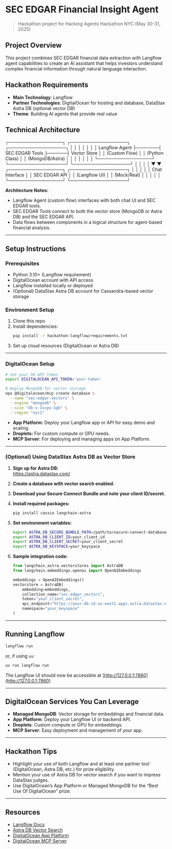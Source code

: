 # SEC EDGAR Financial Insight Agent

> Hackathon project for Hacking Agents Hackathon NYC (May 30-31, 2025)

## Project Overview

This project combines SEC EDGAR financial data extraction with Langflow agent capabilities to create an AI assistant that helps investors understand complex financial information through natural language interaction.

## Hackathon Requirements

- **Main Technology**: Langflow
- **Partner Technologies**: DigitalOcean for hosting and database, DataStax Astra DB (optional vector DB)
- **Theme**: Building AI agents that provide real value

## Technical Architecture

┌─────────────────┐       ┌──────────────────┐      ┌──────────────────┐
│                 │       │                  │      │                  │
│  Langflow Agent ├───────┤  SEC EDGAR Tools ├──────┤  Vector Store    │
│  (Custom Flow)  │       │  (Python Class)  │      │  (MongoDB/Astra) │
│                 │       │                  │      │                  │
└─────────────────┘       └──────────────────┘      └──────────────────┘
        │                          │
        │                          │
        ▼                          ▼
┌─────────────────┐       ┌──────────────────┐
│                 │       │                  │
│  Chat Interface │       │  SEC EDGAR API   │
│  (Langflow UI)  │       │  (Mock/Real)     │
│                 │       │                  │
└─────────────────┘       └──────────────────┘

**Architecture Notes:**
- Langflow Agent (custom flow) interfaces with both chat UI and SEC EDGAR tools.
- SEC EDGAR Tools connect to both the vector store (MongoDB or Astra DB) and the SEC EDGAR API.
- Data flows between components in a logical structure for agent-based financial analysis.

---

## Setup Instructions

### Prerequisites
- Python 3.10+ (Langflow requirement)
- DigitalOcean account with API access
- Langflow installed locally or deployed
- (Optional) DataStax Astra DB account for Cassandra-based vector storage

### Environment Setup
1. Clone this repo
2. Install dependencies:  
   ```sh
   pip install -r hackathon-langflow/requirements.txt
   ```
3. Set up cloud resources (DigitalOcean or Astra DB)

---

### DigitalOcean Setup

```bash
# Set your DO API Token 
export DIGITALOCEAN_API_TOKEN='your-token'

# Deploy MongoDB for vector storage
npx @digitalocean/mcp create database \
  --name "sec-edgar-vectors" \
  --engine "mongodb" \
  --size "db-s-1vcpu-1gb" \
  --region "nyc1"
```

- **App Platform:** Deploy your Langflow app or API for easy demo and scaling.
- **Droplets:** For custom compute or GPU needs.
- **MCP Server:** For deploying and managing apps on App Platform.

---

### (Optional) Using DataStax Astra DB as Vector Store

1. **Sign up for Astra DB:**  
   https://astra.datastax.com/

2. **Create a database with vector search enabled.**

3. **Download your Secure Connect Bundle and note your client ID/secret.**

4. **Install required packages:**  
   ```sh
   pip install cassio langchain-astra
   ```

5. **Set environment variables:**  
   ```sh
   export ASTRA_DB_SECURE_BUNDLE_PATH=/path/to/secure-connect-database_name.zip
   export ASTRA_DB_CLIENT_ID=your_client_id
   export ASTRA_DB_CLIENT_SECRET=your_client_secret
   export ASTRA_DB_KEYSPACE=your_keyspace
   ```

6. **Sample integration code:**
   ```python
   from langchain_astra.vectorstores import AstraDB
   from langchain.embeddings.openai import OpenAIEmbeddings

   embeddings = OpenAIEmbeddings()
   vectorstore = AstraDB(
       embedding=embeddings,
       collection_name="sec_edgar_vectors",
       token="your_client_secret",
       api_endpoint="https://your-db-id-us-east1.apps.astra.datastax.com",
       namespace="your_keyspace"
   )
   ```

---

## Running Langflow

```sh
langflow run
```
or, if using `uv`:
```sh
uv run langflow run
```

The Langflow UI should now be accessible at [http://127.0.0.1:7860](http://127.0.0.1:7860)

---

## DigitalOcean Services You Can Leverage

- **Managed MongoDB**: Vector storage for embeddings and financial data.
- **App Platform**: Deploy your Langflow UI or backend API.
- **Droplets**: Custom compute or GPU for embeddings.
- **MCP Server**: Easy deployment and management of your app.

---

## Hackathon Tips

- Highlight your use of both Langflow and at least one partner tool (DigitalOcean, Astra DB, etc.) for prize eligibility.
- Mention your use of Astra DB for vector search if you want to impress DataStax judges.
- Use DigitalOcean’s App Platform or Managed MongoDB for the “Best Use Of DigitalOcean” prize.

---

## Resources

- [Langflow Docs](https://docs.langflow.org/)
- [Astra DB Vector Search](https://docs.datastax.com/en/astra/astra-db-vector-search.html)
- [DigitalOcean App Platform](https://www.digitalocean.com/products/app-platform)
- [DigitalOcean MCP Server](https://github.com/digitalocean/digitalocean-mcp)